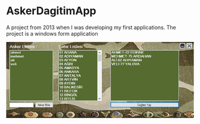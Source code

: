 # AskerDagitimApp

A project from 2013 when I was developing my first applications. The project is a windows form application

![AskerDagitim-ss](https://github.com/emresandikci/AskerDagitimApp/blob/master/WFAskerDagitim/Resources/askerDagitimAppss.png)
